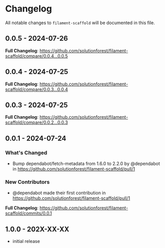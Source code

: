 # Changelog

All notable changes to `filament-scaffold` will be documented in this file.

## 0.0.5 - 2024-07-26

**Full Changelog**: https://github.com/solutionforest/filament-scaffold/compare/0.0.4...0.0.5

## 0.0.4 - 2024-07-25

**Full Changelog**: https://github.com/solutionforest/filament-scaffold/compare/0.0.3...0.0.4

## 0.0.3 - 2024-07-25

**Full Changelog**: https://github.com/solutionforest/filament-scaffold/compare/0.0.2...0.0.3

## 0.0.1 - 2024-07-24

### What's Changed

* Bump dependabot/fetch-metadata from 1.6.0 to 2.2.0 by @dependabot in https://github.com/solutionforest/filament-scaffold/pull/1

### New Contributors

* @dependabot made their first contribution in https://github.com/solutionforest/filament-scaffold/pull/1

**Full Changelog**: https://github.com/solutionforest/filament-scaffold/commits/0.0.1

## 1.0.0 - 202X-XX-XX

- initial release
